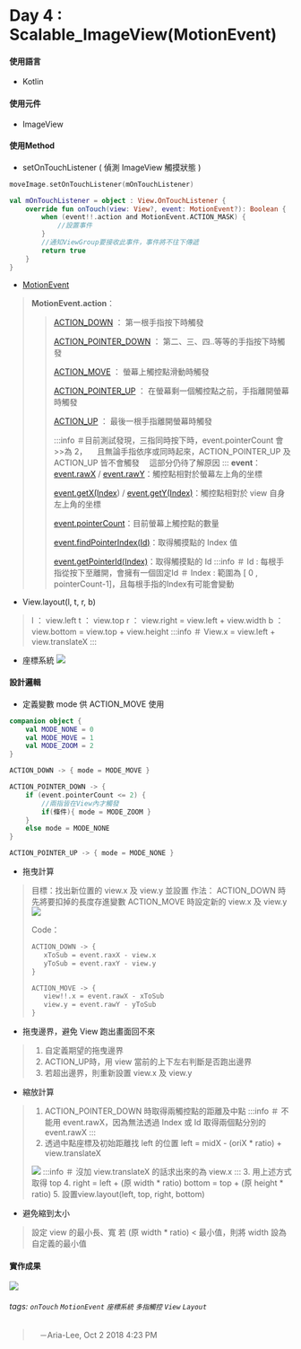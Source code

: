 # Day 4 : Scalable_ImageView(MotionEvent)

#### 使用語言
* Kotlin
#### 使用元件
* ImageView
#### 使用Method
* setOnTouchListener
  ( 偵測 ImageView 觸摸狀態 )
  
```kotlin
moveImage.setOnTouchListener(mOnTouchListener)

val mOnTouchListener = object : View.OnTouchListener {
    override fun onTouch(view: View?, event: MotionEvent?): Boolean {
        when (event!!.action and MotionEvent.ACTION_MASK) {
            //設置事件
        }
        //通知ViewGroup要接收此事件，事件將不往下傳遞
        return true 
    }
}      
```
* [MotionEvent](https://developer.android.com/reference/android/view/MotionEvent)
> **MotionEvent.action**：
>> [ACTION_DOWN](https://developer.android.com/reference/android/view/MotionEvent#ACTION_DOWN) ： 第一根手指按下時觸發
>> 
>> [ACTION_POINTER_DOWN](https://developer.android.com/reference/android/view/MotionEvent.html#ACTION_POINTER_DOWN) ： 第二、三、四..等等的手指按下時觸發
>> 
>> [ACTION_MOVE](https://developer.android.com/reference/android/view/MotionEvent.html#ACTION_MOVE) ： 螢幕上觸控點滑動時觸發
>> 
>> [ACTION_POINTER_UP](https://developer.android.com/reference/android/view/MotionEvent.html#ACTION_POINTER_UP) ： 在螢幕剩一個觸控點之前，手指離開螢幕時觸發
>> 
>> [ACTION_UP](https://developer.android.com/reference/android/view/MotionEvent.html#ACTION_UP) ： 最後一根手指離開螢幕時觸發
>>
>>:::info
>>＃目前測試發現，三指同時按下時，event.pointerCount 會>>為 2，
>>　且無論手指依序或同時起來，ACTION_POINTER_UP 及 ACTION_UP 皆不會觸發
>>　這部分仍待了解原因
>>:::
> **event**：
>>[event.rawX](https://developer.android.com/reference/android/view/MotionEvent.html#getRawX()) / [event.rawY](https://developer.android.com/reference/android/view/MotionEvent.html#getRawY())：觸控點相對於螢幕左上角的坐標
>>
>>[event.getX(Index](https://developer.android.com/reference/android/view/MotionEvent.html#getX(int))) / [event.getY(Index)](https://developer.android.com/reference/android/view/MotionEvent.html#getY(int))：觸控點相對於 view 自身左上角的坐標
>>
>>[event.pointerCount](https://developer.android.com/reference/android/view/MotionEvent.html#getPointerCount())：目前螢幕上觸控點的數量
>>
>>[event.findPointerIndex(Id)](https://developer.android.com/reference/android/view/MotionEvent.html#findPointerIndex(int))：取得觸摸點的 Index 值
>>
>>[event.getPointerId(Index)](https://developer.android.com/reference/android/view/MotionEvent.html#getPointerId(int))：取得觸摸點的 Id 
>>:::info
>>＃ Id : 每根手指從按下至離開，會擁有一個固定Id
>>＃ Index : 範圍為 [ 0 , pointerCount-1]，且每根手指的Index有可能會變動

* View.layout(l, t, r, b)
> l ： view.left
> t ： view.top
> r ： view.right = view.left + view.width
> b ： view.bottom = view.top + view.height
>:::info
>＃ View.x = view.left + view.translateX
>:::

* 座標系統
 ![](https://i.imgur.com/dhni4RA.png)
 
#### 設計邏輯
* 定義變數 mode 供 ACTION_MOVE 使用
```kotlin
companion object {
    val MODE_NONE = 0
    val MODE_MOVE = 1
    val MODE_ZOOM = 2
} 

ACTION_DOWN -> { mode = MODE_MOVE }

ACTION_POINTER_DOWN -> { 
    if (event.pointerCount <= 2) {
        //兩指皆在View內才觸發
        if(條件){ mode = MODE_ZOOM } 
    } 
    else mode = MODE_NONE
}

ACTION_POINTER_UP -> { mode = MODE_NONE }
```
* 拖曳計算
> 目標：找出新位置的 view.x 及 view.y 並設置
> 作法：
> ACTION_DOWN 時先將要扣掉的長度存進變數
> ACTION_MOVE 時設定新的 view.x 及 view.y
> ![](https://i.imgur.com/UZzGs6D.png)
> 
>Code：
>```kotlin
>ACTION_DOWN -> {
>    xToSub = event.raxX - view.x
>    yToSub = event.raxY - view.y
>}
>
>ACTION_MOVE -> {
>    view!!.x = event.rawX - xToSub
>    view.y = event.rawY - yToSub
>}
>```

* 拖曳邊界，避免 View 跑出畫面回不來
> 1. 自定義期望的拖曳邊界
> 2. ACTION_UP時，用 view 當前的上下左右判斷是否跑出邊界
> 3. 若超出邊界，則重新設置 view.x 及 view.y

* 縮放計算
> 1. ACTION_POINTER_DOWN 時取得兩觸控點的距離及中點
> :::info
> ＃ 不能用 event.rawX，因為無法透過 Index 或 Id 取得兩個點分別的 event.rawX
> :::
> 2. 透過中點座標及初始距離找 left 的位置
> left = midX - (oriX * ratio) + view.translateX
> 
>![](https://i.imgur.com/yYltSmO.png)
> :::info
> ＃ 沒加 view.translateX 的話求出來的為 view.x
> :::
> 3. 用上述方式取得 top 
> 4. right = left + (原 width * ratio)
>    bottom = top + (原 height * ratio)
> 5. 設置view.layout(left, top, right, bottom)

* 避免縮到太小
> 設定 view 的最小長、寬
> 若 (原 width * ratio) < 最小值，則將 width 設為自定義的最小值

#### 實作成果
![](https://i.imgur.com/jqsv0NK.gif)


###### tags: `onTouch` `MotionEvent` `座標系統` `多指觸控` `View` `Layout` 
> 　－Aria-Lee,  Oct 2 2018 4:23 PM
